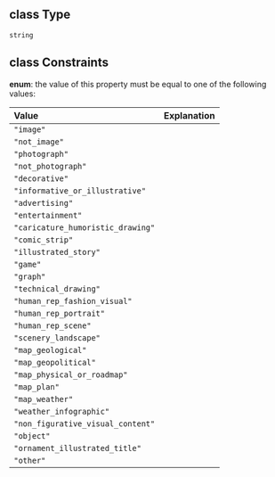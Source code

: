 ## class Type

`string`

## class Constraints

**enum**: the value of this property must be equal to one of the following values:

| Value                             | Explanation |
| :-------------------------------- | :---------- |
| `"image"`                         |             |
| `"not_image"`                     |             |
| `"photograph"`                    |             |
| `"not_photograph"`                |             |
| `"decorative"`                    |             |
| `"informative_or_illustrative"`   |             |
| `"advertising"`                   |             |
| `"entertainment"`                 |             |
| `"caricature_humoristic_drawing"` |             |
| `"comic_strip"`                   |             |
| `"illustrated_story"`             |             |
| `"game"`                          |             |
| `"graph"`                         |             |
| `"technical_drawing"`             |             |
| `"human_rep_fashion_visual"`      |             |
| `"human_rep_portrait"`            |             |
| `"human_rep_scene"`               |             |
| `"scenery_landscape"`             |             |
| `"map_geological"`                |             |
| `"map_geopolitical"`              |             |
| `"map_physical_or_roadmap"`       |             |
| `"map_plan"`                      |             |
| `"map_weather"`                   |             |
| `"weather_infographic"`           |             |
| `"non_figurative_visual_content"` |             |
| `"object"`                        |             |
| `"ornament_illustrated_title"`    |             |
| `"other"`                         |             |
